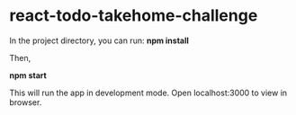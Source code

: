 # react-todo-takehome-challenge

In the project directory, you can run: 
<b> npm install </b>

Then,

<b> npm start </b>

This will run the app in development mode. Open localhost:3000 to view in browser.
